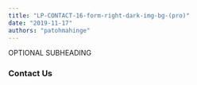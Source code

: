 ```yaml
---
title: "LP-CONTACT-16-form-right-dark-img-bg-(pro)"
date: "2019-11-17"
authors: "patohmahinge"
---
```


OPTIONAL SUBHEADING

### Contact Us
